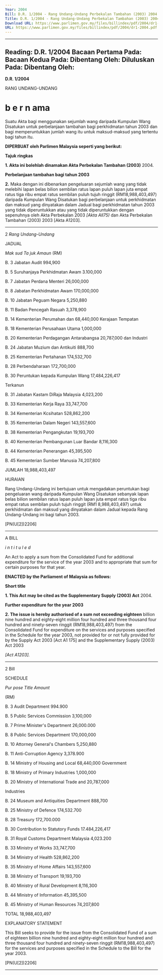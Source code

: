 ```yaml
---
Year: 2004
Bill: D.R. 1/2004 - Rang Undang-Undang Perbekalan Tambahan (2003) 2004 (Lulus)
Title: D.R. 1/2004 - Rang Undang-Undang Perbekalan Tambahan (2003) 2004 (Lulus)
Download URL: https://www.parlimen.gov.my/files/billindex/pdf/2004/dr1-2004.pdf
URL: https://www.parlimen.gov.my/files/billindex/pdf/2004/dr1-2004.pdf
---
```

---
Reading:
D.R. 1/2004
Bacaan Pertama Pada:
Bacaan Kedua Pada:
Dibentang Oleh:
Diluluskan Pada:
Dibentang Oleh:
---

**D.R. 1/2004**

RANG UNDANG-UNDANG

# b e r n ama

Suatu Akta bagi menggunakan sejumlah wang daripada Kumpulan
Wang Disatukan untuk perbelanjaan tambahan bagi perkhidmatan
tahun 2003 dan bagi memperuntukkan jumlah wang itu untuk
maksud-maksud yang tertentu bagi tahun itu.

**DIPERBUAT oleh Parlimen Malaysia seperti yang berikut:**

**Tajuk ringkas**

**1. Akta ini bolehlah dinamakan Akta Perbekalan Tambahan (2003)**
2004.

**Perbelanjaan tambahan bagi tahun 2003**

**2.** Maka dengan ini dibenarkan pengeluaran sejumlah wang yang
tidak melebihi lapan belas bilion sembilan ratus lapan puluh lapan
juta empat ratus tiga ribu empat ratus sembilan puluh tujuh ringgit
(RM18,988,403,497) daripada Kumpulan Wang Disatukan bagi
perbelanjaan untuk perkhidmatan dan maksud yang dinyatakan
dalam Jadual bagi perkhidmatan tahun 2003 yang tidak diperuntukkan
atau yang tidak diperuntukkan dengan sepenuhnya oleh Akta
Perbekalan 2003 _[Akta All75)_ dan Akta Perbekalan Tambahan
(2003) 2003 [Akta A1203].


-----

2 _Rang Undang-Undang_

JADUAL

_Mak_ _sud_ _Ta juk_ _Amaun_
(RM)

B. 3 Jabatan Audit 994,900

B. 5 Suruhanjaya Perkhidmatan Awam 3.100,000

B. 7 Jabatan Perdana Menteri 26,000,000

B. 8 Jabatan Perkhidmatan Awam 170,000,000

B. 10 Jabatan Peguam Negara 5,250,880

B. 11 Badan Pencegah Rasuah 3,378,900

B. 14 Kementerian Perumahan dan 68,440,000
Kerajaan Tempatan

B. 18 Kementerian Perusahaan Utama 1,000,000

B. 20 Kementerian Perdagangan Antarabangsa 20,787,000
dan Industri

B. 24 Jabatan Muzium dan Antikuiti 888,700

B. 25 Kementerian Pertahanan 174,532,700

B. 28 Perbendaharaan 172,700,000

B. 30 Peruntukan kepada Kumpulan Wang 17,484,226,417

Terkanun

B. 31 Jabatan Kastam DiRaja Malaysia 4,023,200

B. 33 Kementerian Kerja Raya 33,747,700

B. 34 Kementerian Kcsihatan 528,862,200

B. 35 Kementerian Dalam Negeri 143,557,600

B. 38 Kementerian Pengangkutan 19,193,700

B. 40 Kementerian Pembangunan Luar Bandar 8,116,300

B. 44 Kementerian Penerangan 45,395,500

B. 45 Kementerian Sumber Manusia 74,207,800

JUMLAH 18,988,403,497

HURAIAN

Rang Undang-Undang ini bertujuan untuk mengadakan peruntukan bagi
pengeluaran wang daripada Kumpulan Wang Disatukan sebanyak lapan belas
bilion sembilan ratus lapan puluh lapan juta empat ratus tiga ribu empat ratus
sembilan puluh tujuh ringgit (RM1 8,988,403,497) untuk perkhidmatan dan maksud
yang dinyatakan dalam Jadual kepada Rang Undang-Undang ini bagi tahun
2003.

[PN(U[2])2206]


-----

A BILL

_i n t i t u l e d_

An Act to apply a sum from the Consolidated Fund for additional
expenditure for the service of the year 2003 and to appropriate that
sum for certain purposes for that year.

**ENACTED by the Parliament of Malaysia as follows:**

**Short title**

**1. This Act may be cited as the Supplementary Supply (2003) Act**
2004.

**Further expenditure for the year 2003**

**2. The issue is hereby authorised of a sum not exceeding eighteen**
billion nine hundred and eighty-eight million four hundred and
three thousand four hundred and ninety-seven ringgit
(RM18,988,403,497) from the Consolidated Fund for expenditure
on the services and purposes specified in the Schedule for the year
2003, not provided for or not fully provided for by the Supply Act
2003 [Act A1 175] and the Supplementary Supply (2003) Act 2003

_[Act A1203]._


-----

2                               Bill

SCHEDULE

_Pur_ _pose_ _Title_ _Amount_

(RM)

B. 3 Audit Department 994.900

B. 5 Public Services Commission 3,100,000

B. 7 Prime Minister's Department 26,000.000

B. 8 Public Services Department 170,000,000

B. 10 Attorney General's Chambers 5,250,880

B. 11 Anti-Corruption Agency 3,378.900

B. 14 Ministry of Housing and Local 68,440,000
Government

B. 18 Ministry of Primary Industries 1,000,000

B. 20 Ministry of International Trade and 20,787,000

Industries

B. 24 Museum and Antiquities Department 888,700

B. 25 Ministry of Defence 174,532.700

B. 28 Treasury 172,700.000

B. 30 Contribution to Statutory Funds 17.484,226,417

B. 31 Royal Customs Department Malaysia 4,023.200

B. 33 Ministry of Works 33,747,700

B. 34 Ministry of Health 528,862,200

B. 35 Ministry of Home Affairs 143,557,600

B. 38 Ministry of Transport 19,193,700

B. 40 Ministry of Rural Development 8,116,300

B. 44 Ministry of Information 45,395,500

B. 45 Ministry of Human Resources 74,207,800

TOTAL 18,988,403,497


EXPLANATORY STATEMENT

This Bill seeks to provide for the issue from the Consolidated Fund of a sum
of eighteen billion nine hundred and eighty-eight million four hundred and three
thousand four hundred and ninety-seven ringgit (RM18,988,403,497) for the
services and purposes specified in the Schedule to the Bill for the year 2003.

[PN(U[2])2206]


-----

